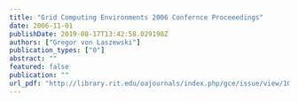 ```yaml
---
title: "Grid Computing Environments 2006 Confernce Proceeedings"
date: 2006-11-01
publishDate: 2019-08-17T13:42:58.029198Z
authors: ["Gregor von Laszewski"]
publication_types: ["0"]
abstract: ""
featured: false
publication: ""
url_pdf: "http://library.rit.edu/oajournals/index.php/gce/issue/view/10/showToc"
---
```


